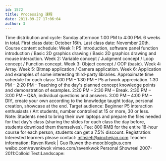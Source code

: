 ```yaml
---
id: 1572
title: Processing 课程
date: 2011-09-27 17:06:04
author: 3
---
```


Time distribution and cycle: Sunday afternoon 1:00 PM to 4:00 PM. 6 weeks in total. First class date: October 16th. Last class date: November 20th. Course content schedule: Week 1: P5 introduction, software panel function introduction / Basic 2D graphics drawing / Basic 2D graphics drawing and mouse interaction. Week 2: Variable concept / Judgment concept / Loop concept / Function concept. Week 3: Object concept / OOP (basic). Week 4: Array. Week 5: Bitmap application / Camera application. Week 6: Application and examples of some interesting third-party libraries. Approximate time schedule for each class: 1:00 PM – 1:30 PM – P5 artwork appreciation. 1:30 PM – 2:20 PM – Teaching of the day's planned concept knowledge points and demonstration of examples. 2:20 PM – 2:30 PM – Break. 2:30 PM – 3:00 PM – Q&A, individual questions and answers. 3:00 PM – 4:00 PM – DIY, create your own according to the knowledge taught today, personal creation, showcase at the end. Target audience: Beginner P5 interaction enthusiasts / Art students, number controlled at 15 or more, 30 or less. Note: Students need to bring their own laptops and prepare the files needed for that day's class (sharing the slides for each class the day before, students download them themselves). Fee: 800 RMB for the entire 18-hour course for each person, students can get a 7.5% discount. Registration: Interested learners please contact: mlhsieh@xinchejian.com Teacher information: Raven Kwok | Guo Ruwen the-moor.blogbus.com weibo.com/ravenkwok vimeo.com/ravenkwok Personal Showreel 2007-2011:Colloid Text:Landscape: